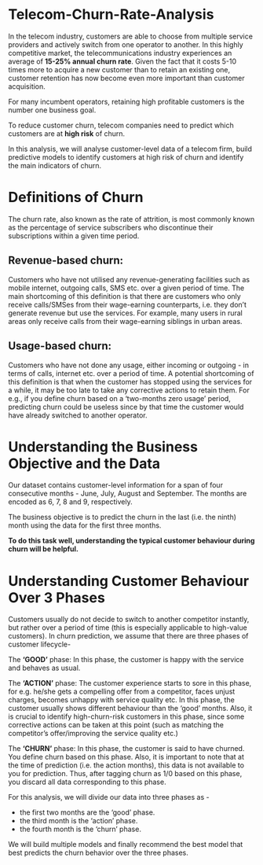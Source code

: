 # Telecom-Churn-Rate-Analysis
In the telecom industry, customers are able to choose from multiple service providers and actively switch from one operator to another. In this highly competitive market, the telecommunications industry experiences an average of **15-25% annual churn rate**. Given the fact that it costs 5-10 times more to acquire a new customer than to retain an existing one, customer retention has now become even more important than customer acquisition.

For many incumbent operators, retaining high profitable customers is the number one business goal.

To reduce customer churn, telecom companies need to predict which customers are at **high risk** of churn.

In this analysis, we will analyse customer-level data of a telecom firm, build predictive models to identify customers at high risk of churn and identify the main indicators of churn.

# Definitions of Churn

The churn rate, also known as the rate of attrition, is most commonly known as the percentage of service subscribers who discontinue their subscriptions within a given time period.

## Revenue-based churn: 
  Customers who have not utilised any revenue-generating facilities such as mobile internet, outgoing calls, SMS etc. over a given period of time. 
The main shortcoming of this definition is that there are customers who only receive calls/SMSes from their wage-earning counterparts, i.e. they don’t generate revenue but use the services. For example, many users in rural areas only receive calls from their wage-earning siblings in urban areas.

 ## Usage-based churn:
  Customers who have not done any usage, either incoming or outgoing - in terms of calls, internet etc. over a period of time.
A potential shortcoming of this definition is that when the customer has stopped using the services for a while, it may be too late to take any corrective actions to retain them. For e.g., if you define churn based on a ‘two-months zero usage’ period, predicting churn could be useless since by that time the customer would have already switched to another operator.

# Understanding the Business Objective and the Data

Our dataset contains customer-level information for a span of four consecutive months - June, July, August and September. The months are encoded as 6, 7, 8 and 9, respectively. 

The business objective is to predict the churn in the last (i.e. the ninth) month using the data for the first three months. 

**To do this task well, understanding the typical customer behaviour during churn will be helpful.**

# Understanding Customer Behaviour Over 3 Phases

Customers usually do not decide to switch to another competitor instantly, but rather over a period of time (this is especially applicable to high-value customers). In churn prediction, we assume that there are three phases of customer lifecycle-

The **‘GOOD’** phase: In this phase, the customer is happy with the service and behaves as usual.

The **‘ACTION’** phase: The customer experience starts to sore in this phase, for e.g. he/she gets a compelling offer from a  competitor, faces unjust charges, becomes unhappy with service quality etc. In this phase, the customer usually shows different behaviour than the ‘good’ months. Also, it is crucial to identify high-churn-risk customers in this phase, since some corrective actions can be taken at this point (such as matching the competitor’s offer/improving the service quality etc.)

The **‘CHURN’** phase: In this phase, the customer is said to have churned. You define churn based on this phase. Also, it is important to note that at the time of prediction (i.e. the action months), this data is not available to you for prediction. Thus, after tagging churn as 1/0 based on this phase, you discard all data corresponding to this phase.

 For this analysis, we will divide our data into three phases as - 
 - the first two months are the ‘good’ phase. 
 - the third month is the ‘action’ phase.
 - the fourth month is the ‘churn’ phase.
 
 We will build multiple models and finally recommend the best model that best predicts the churn behavior over the three phases.